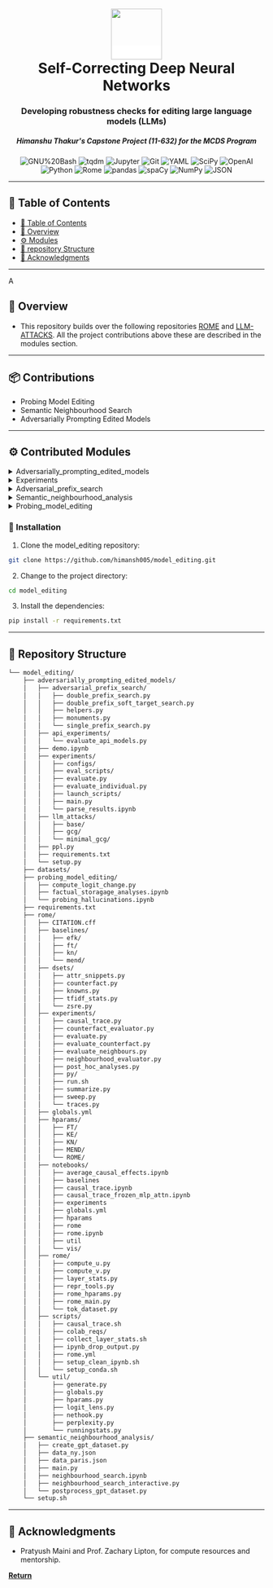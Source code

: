 <div align="center">
<h1 align="center">
<span style="background-color:white"><img src="	https://www.cmu.edu/common/standard-v6/images/cmu-wordmark.png" width="100" /></span>
<br>Self-Correcting Deep Neural Networks</h1>
<h3>Developing robustness checks for editing large language models (LLMs)</h3>
<h5>Himanshu Thakur's Capstone Project (11-632) for the MCDS Program</h3>

<p align="center">
<img src="https://img.shields.io/badge/GNU%20Bash-4EAA25.svg?style=flat-square&logo=GNU-Bash&logoColor=white" alt="GNU%20Bash" />
<img src="https://img.shields.io/badge/tqdm-FFC107.svg?style=flat-square&logo=tqdm&logoColor=black" alt="tqdm" />
<img src="https://img.shields.io/badge/Jupyter-F37626.svg?style=flat-square&logo=Jupyter&logoColor=white" alt="Jupyter" />
<img src="https://img.shields.io/badge/Git-F05032.svg?style=flat-square&logo=Git&logoColor=white" alt="Git" />
<img src="https://img.shields.io/badge/YAML-CB171E.svg?style=flat-square&logo=YAML&logoColor=white" alt="YAML" />
<img src="https://img.shields.io/badge/SciPy-8CAAE6.svg?style=flat-square&logo=SciPy&logoColor=white" alt="SciPy" />
<img src="https://img.shields.io/badge/OpenAI-412991.svg?style=flat-square&logo=OpenAI&logoColor=white" alt="OpenAI" />

<img src="https://img.shields.io/badge/Python-3776AB.svg?style=flat-square&logo=Python&logoColor=white" alt="Python" />
<img src="https://img.shields.io/badge/Rome-27272A.svg?style=flat-square&logo=Rome&logoColor=white" alt="Rome" />
<img src="https://img.shields.io/badge/pandas-150458.svg?style=flat-square&logo=pandas&logoColor=white" alt="pandas" />
<img src="https://img.shields.io/badge/spaCy-09A3D5.svg?style=flat-square&logo=spaCy&logoColor=white" alt="spaCy" />
<img src="https://img.shields.io/badge/NumPy-013243.svg?style=flat-square&logo=NumPy&logoColor=white" alt="NumPy" />
<img src="https://img.shields.io/badge/JSON-000000.svg?style=flat-square&logo=JSON&logoColor=white" alt="JSON" />
</p>
</div>

---

## 📖 Table of Contents
- [📖 Table of Contents](#-table-of-contents)
- [📍 Overview](#-overview)
- [⚙️ Modules](#modules)
- [📂 repository Structure](#-repository-structure)
- [👏 Acknowledgments](#-acknowledgments)

---
A

## 📍 Overview

- This repository builds over the following repositories [ROME](https://github.com/kmeng01/rome) and [LLM-ATTACKS](https://github.com/llm-attacks/llm-attacks). All the project contributions above these are described in the modules section.

---

## 📦 Contributions

- Probing Model Editing
- Semantic Neighbourhood Search
- Adversarially Prompting Edited Models

---

## ⚙️ Contributed Modules 

<details closed><summary>Adversarially_prompting_edited_models</summary>

| File                            | Summary       |
| ---                             | ---           |
| [ppl.py](adversarially_prompting_edited_models/ppl.py)           | Metric to calculated perplexity |

</details>

<details closed><summary>Experiments</summary>

| File                                      | Summary       |
| ---                                       | ---           |
| [parse_results.ipynb](adversarially_prompting_edited_models/experiments/parse_results.ipynb)        | Post-hoc analyses of results from edited model and metrics |
| [run.sh](adversarially_prompting_edited_models/experiments/run.sh)                     | Used for evaluate_neighbours as long running eval job|
| [evaluate_counterfact.py](adversarially_prompting_edited_models/experiments/evaluate_counterfact.py)    | Edits model one at a time, evaluates edited model using the counterfact_evaluator|
| [counterfact_evaluator.py]({adversarially_prompting_edited_models/experiments/counterfact_evaluator.py)   | Metric to evaluate edited model on CounterFact dataset |
| [post_hoc_analyses.py](adversarially_prompting_edited_models/experiments/post_hoc_analyses.py)       | Collection of routines to visualize and analyze results from evaluate_neighbours and evaluate_counterfact |
| [evaluate_neighbours.py](adversarially_prompting_edited_models/experiments/evaluate_neighbours.py)     | Edits model one at a time, evaluates edited model using the neighbourhood_evaluator|
| [neighbourhood_evaluator.py](adversarially_prompting_edited_models/experiments/neighbourhood_evaluator.py) | Semantic Neighbourhood Search Metric |

</details>


<details closed><summary>Adversarial_prefix_search</summary>

| File                                               | Summary       |
| ---                                                | ---           |
| [monuments.py](adversarially_prompting_edited_models/adversarial_prefix_search/monuments.py)                        | A list of monuments in the US and EUROPE, used to edit token space for prefix searches.|
| [single_prefix_search.py]({adversarially_prompting_edited_models/adversarial_prefix_search/single_prefix_search.py)             | Learns a common prefix for finding side-effects of an edited model  |
| [double_prefix_soft_target_search.py]({adversarially_prompting_edited_models/adversarial_prefix_search/double_prefix_soft_target_search.py) | Learns two different prefixs for finding side-effects of an edited model, assuming any soft target |
| [helpers.py]({adversarially_prompting_edited_models/adversarial_prefix_search/helpers.py)                          | Helper functions for prefix search algorithms |
| [double_prefix_search.py]({adversarially_prompting_edited_models/adversarial_prefix_search/double_prefix_search.py)             | Learns two different prefixs for finding side-effects of an edited model, assuming the same target |

</details>


<details closed><summary>Semantic_neighbourhood_analysis</summary>

| File                                               | Summary       |
| ---                                                | ---           |
| [data_paris.json](semantic_neighbourhood_analysis/data_paris.json)                     | Neighbourhood data generation from gpt3.5-turbo, for factual recall anayses |
| [data_ny.json](semantic_neighbourhood_analysis/data_ny.json)                        | Neighbourhood data generation from gpt3.5-turbo, for factual recall anayses  |
| [create_gpt_dataset.py](semantic_neighbourhood_analysis/create_gpt_dataset.py)               | Creates neighbourhood data from gpt3.5-turbo, for factual recall anayses, uses word2vec for neighbours |
| [neighbourhood_search_interactive.py](semantic_neighbourhood_analysis/neighbourhood_search_interactive.py) | Uses word2vec model for getting K neighbours, prompts edited model and measures Realtive Semantic Drift (RSD), allows testing in interactive mode |
| [postprocess_gpt_dataset.py](semantic_neighbourhood_analysis/postprocess_gpt_dataset.py)          | Removes malformed data points generated by create_gpt_dataset.py |
| [neighbourhood_search.ipynb](semantic_neighbourhood_analysis/neighbourhood_search.ipynb)          | Uses word2vec model for getting K neighbours, prompts edited model and measures Realtive Semantic Drift (RSD) |
| [main.py](semantic_neighbourhood_analysis/main.py)                             | Evaluates an edited model on the dataset generated using create_gpt_dataset.py |

</details>

<details closed><summary>Probing_model_editing</summary>

| File                                            | Summary       |
| ---                                             | ---           |
| [probing_hallucinations.ipynb](probing_model_editing/probing_hallucinations.ipynb)     | Notebook to capture logits changes in edited model, also functions to visualize the effects. |
| [compute_logit_change.py](probing_model_editing/compute_logit_change.py)          | Function to capture logits changes in edited model. |
| [factual_storagage_analyses.ipynb](probing_model_editing/factual_storagage_analyses.ipynb) | Notebook to analyse if editing changes fact storage location using causal tracing. |

</details>

### 🔧 Installation

1. Clone the model_editing repository:
```sh
git clone https://github.com/himansh005/model_editing.git
```

2. Change to the project directory:
```sh
cd model_editing
```

3. Install the dependencies: 
```sh
pip install -r requirements.txt
```

---

## 📂 Repository Structure

```sh
└── model_editing/
    ├── adversarially_prompting_edited_models/
    │   ├── adversarial_prefix_search/
    │   │   ├── double_prefix_search.py
    │   │   ├── double_prefix_soft_target_search.py
    │   │   ├── helpers.py
    │   │   ├── monuments.py
    │   │   └── single_prefix_search.py
    │   ├── api_experiments/
    │   │   └── evaluate_api_models.py
    │   ├── demo.ipynb
    │   ├── experiments/
    │   │   ├── configs/
    │   │   ├── eval_scripts/
    │   │   ├── evaluate.py
    │   │   ├── evaluate_individual.py
    │   │   ├── launch_scripts/
    │   │   ├── main.py
    │   │   └── parse_results.ipynb
    │   ├── llm_attacks/
    │   │   ├── base/
    │   │   ├── gcg/
    │   │   └── minimal_gcg/
    │   ├── ppl.py
    │   ├── requirements.txt
    │   └── setup.py
    ├── datasets/
    ├── probing_model_editing/
    │   ├── compute_logit_change.py
    │   ├── factual_storagage_analyses.ipynb
    │   └── probing_hallucinations.ipynb
    ├── requirements.txt
    ├── rome/
    │   ├── CITATION.cff
    │   ├── baselines/
    │   │   ├── efk/
    │   │   ├── ft/
    │   │   ├── kn/
    │   │   └── mend/
    │   ├── dsets/
    │   │   ├── attr_snippets.py
    │   │   ├── counterfact.py
    │   │   ├── knowns.py
    │   │   ├── tfidf_stats.py
    │   │   └── zsre.py
    │   ├── experiments/
    │   │   ├── causal_trace.py
    │   │   ├── counterfact_evaluator.py
    │   │   ├── evaluate.py
    │   │   ├── evaluate_counterfact.py
    │   │   ├── evaluate_neighbours.py
    │   │   ├── neighbourhood_evaluator.py
    │   │   ├── post_hoc_analyses.py
    │   │   ├── py/
    │   │   ├── run.sh
    │   │   ├── summarize.py
    │   │   ├── sweep.py
    │   │   └── traces.py
    │   ├── globals.yml
    │   ├── hparams/
    │   │   ├── FT/
    │   │   ├── KE/
    │   │   ├── KN/
    │   │   ├── MEND/
    │   │   └── ROME/
    │   ├── notebooks/
    │   │   ├── average_causal_effects.ipynb
    │   │   ├── baselines
    │   │   ├── causal_trace.ipynb
    │   │   ├── causal_trace_frozen_mlp_attn.ipynb
    │   │   ├── experiments
    │   │   ├── globals.yml
    │   │   ├── hparams
    │   │   ├── rome
    │   │   ├── rome.ipynb
    │   │   ├── util
    │   │   └── vis/
    │   ├── rome/
    │   │   ├── compute_u.py
    │   │   ├── compute_v.py
    │   │   ├── layer_stats.py
    │   │   ├── repr_tools.py
    │   │   ├── rome_hparams.py
    │   │   ├── rome_main.py
    │   │   └── tok_dataset.py
    │   ├── scripts/
    │   │   ├── causal_trace.sh
    │   │   ├── colab_reqs/
    │   │   ├── collect_layer_stats.sh
    │   │   ├── ipynb_drop_output.py
    │   │   ├── rome.yml
    │   │   ├── setup_clean_ipynb.sh
    │   │   └── setup_conda.sh
    │   └── util/
    │       ├── generate.py
    │       ├── globals.py
    │       ├── hparams.py
    │       ├── logit_lens.py
    │       ├── nethook.py
    │       ├── perplexity.py
    │       └── runningstats.py
    ├── semantic_neighbourhood_analysis/
    │   ├── create_gpt_dataset.py
    │   ├── data_ny.json
    │   ├── data_paris.json
    │   ├── main.py
    │   ├── neighbourhood_search.ipynb
    │   ├── neighbourhood_search_interactive.py
    │   └── postprocess_gpt_dataset.py
    └── setup.sh

```
---


## 👏 Acknowledgments

- Pratyush Maini and Prof. Zachary Lipton, for compute resources and mentorship.

[**Return**](#Top)

